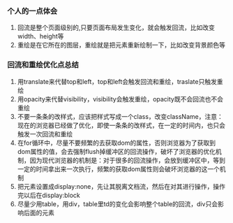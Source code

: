 ### 个人的一点体会
1. 回流是整个页面级别的,只要页面布局发生变化，就会触发回流，比如改变width、height等
2. 重绘是在它所在的图层，重绘就是把元素重新绘制一下，比如改变背景颜色等

### 回流和重绘优化点总结

1. 用translate来代替top和left，top和left会触发回流和重绘，traslate只触发重绘
2. 用opacity来代替visibility，visibility会触发重绘，opacity既不会回流也不会重绘
3. 不要一条条的改样式，应该把样式写成一个class，改变className，注意：现在的浏览器已经做了优化，即使一条条的改样式，在一定的时间内，也只会触发一次回流和重绘
4. 在for循环中，尽量不要频繁的去获取dom的属性，否则浏览器为了获取到dom属性的值，会去强制flush掉缓冲区的回流操作，破坏了浏览器的优化机制，因为现代浏览器的机制是：对于很多的回流操作，会放到缓冲区中，等到一定的时间拿出来一次执行，频繁的获取dom属性则会破坏浏览器的这一个机制
5. 把元素设置成display:none，先让其脱离文档流，然后在对其进行操作，操作完以后在display:block
6. 尽量少用table，用div，table里td的变化会影响整个table的回流，div只会影响后面的元素